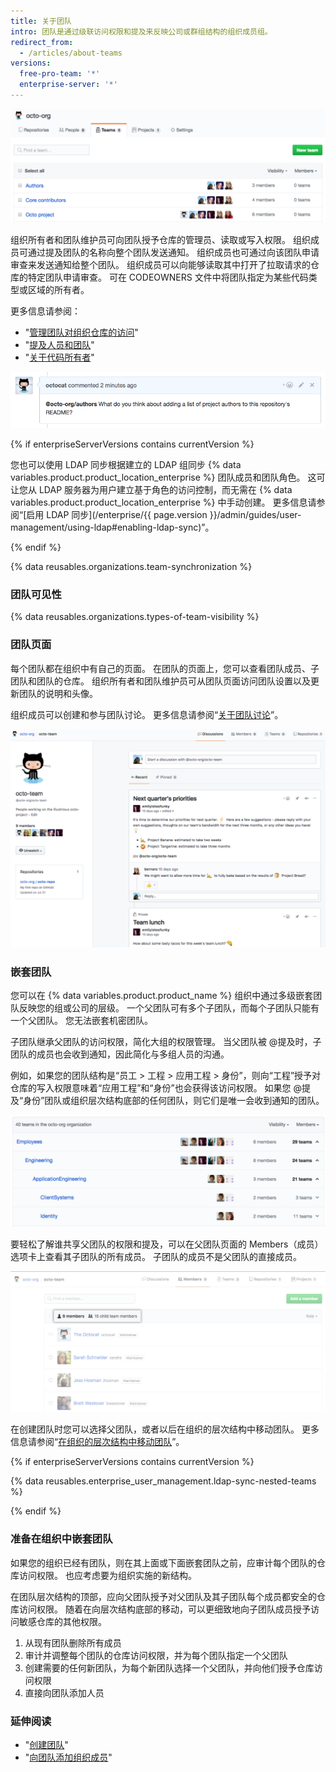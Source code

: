```yaml
---
title: 关于团队
intro: 团队是通过级联访问权限和提及来反映公司或群组结构的组织成员组。
redirect_from:
  - /articles/about-teams
versions:
  free-pro-team: '*'
  enterprise-server: '*'
---
```


![组织中的团队列表](/assets/images/help/teams/org-list-of-teams.png)

组织所有者和团队维护员可向团队授予仓库的管理员、读取或写入权限。 组织成员可通过提及团队的名称向整个团队发送通知。 组织成员也可通过向该团队申请审查来发送通知给整个团队。 组织成员可以向能够读取其中打开了拉取请求的仓库的特定团队申请审查。 可在 CODEOWNERS 文件中将团队指定为某些代码类型或区域的所有者。

更多信息请参阅：
- "[管理团队对组织仓库的访问](/articles/managing-team-access-to-an-organization-repository)"
- "[提及人员和团队](/articles/basic-writing-and-formatting-syntax/#mentioning-people-and-teams)"
- "[关于代码所有者](/articles/about-code-owners/)"

![团队提及图像](/assets/images/help/teams/team-mention.png)

{% if enterpriseServerVersions contains currentVersion %}

您也可以使用 LDAP 同步根据建立的 LDAP 组同步 {% data variables.product.product_location_enterprise %} 团队成员和团队角色。 这可让您从 LDAP 服务器为用户建立基于角色的访问控制，而无需在 {% data variables.product.product_location_enterprise %} 中手动创建。 更多信息请参阅“[启用 LDAP 同步](/enterprise/{{ page.version }}/admin/guides/user-management/using-ldap#enabling-ldap-sync)”。

{% endif %}

{% data reusables.organizations.team-synchronization %}

### 团队可见性

{% data reusables.organizations.types-of-team-visibility %}

### 团队页面

每个团队都在组织中有自己的页面。 在团队的页面上，您可以查看团队成员、子团队和团队的仓库。 组织所有者和团队维护员可从团队页面访问团队设置以及更新团队的说明和头像。

组织成员可以创建和参与团队讨论。 更多信息请参阅“[关于团队讨论](/articles/about-team-discussions)”。

![列出团队成员和讨论的团队页面](/assets/images/help/organizations/team-page-discussions-tab.png)

### 嵌套团队

您可以在 {% data variables.product.product_name %} 组织中通过多级嵌套团队反映您的组或公司的层级。 一个父团队可有多个子团队，而每个子团队只能有一个父团队。 您无法嵌套机密团队。

子团队继承父团队的访问权限，简化大组的权限管理。 当父团队被 @提及时，子团队的成员也会收到通知，因此简化与多组人员的沟通。

例如，如果您的团队结构是“员工 > 工程 > 应用工程 > 身份”，则向“工程”授予对仓库的写入权限意味着“应用工程”和“身份”也会获得该访问权限。 如果您 @提及“身份”团队或组织层次结构底部的任何团队，则它们是唯一会收到通知的团队。

![包含父团队和子团队的团队页面](/assets/images/help/teams/nested-teams-eng-example.png)

要轻松了解谁共享父团队的权限和提及，可以在父团队页面的 Members（成员）选项卡上查看其子团队的所有成员。 子团队的成员不是父团队的直接成员。

![包含子团队所有成员的父团队页面](/assets/images/help/teams/team-and-subteam-members.png)

在创建团队时您可以选择父团队，或者以后在组织的层次结构中移动团队。 更多信息请参阅“[在组织的层次结构中移动团队](/articles/moving-a-team-in-your-organization-s-hierarchy)”。

{% if enterpriseServerVersions contains currentVersion %}

{% data reusables.enterprise_user_management.ldap-sync-nested-teams %}

{% endif %}

### 准备在组织中嵌套团队

如果您的组织已经有团队，则在其上面或下面嵌套团队之前，应审计每个团队的仓库访问权限。 也应考虑要为组织实施的新结构。

在团队层次结构的顶部，应向父团队授予对父团队及其子团队每个成员都安全的仓库访问权限。 随着在向层次结构底部的移动，可以更细致地向子团队成员授予访问敏感仓库的其他权限。

1. 从现有团队删除所有成员
2. 审计并调整每个团队的仓库访问权限，并为每个团队指定一个父团队
3. 创建需要的任何新团队，为每个新团队选择一个父团队，并向他们授予仓库访问权限
4. 直接向团队添加人员

### 延伸阅读

- "[创建团队](/articles/creating-a-team)"
- "[向团队添加组织成员](/articles/adding-organization-members-to-a-team)"
